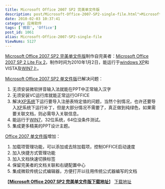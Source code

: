```yaml
---
title: Microsoft Office 2007 SP2 完美单文件版
description: post/Microsoft-Office-2007-SP2-single-file.html">MicrosoftOffice2007SP2完美单文件版制作自完美者：post/Microsoft-Office-2007-SP2-single-file.html">MicrosoftOffice2007 SP2LiteFix2，制作时间为2010年1月2日，能运行于post/Deepin-LiteXP-Windows-XP-SP3-V6.2.html">windows XP和VISTA及post/Windows-7-RTM-Build-7600.16385.html">WIN7上。post/Microsoft-Office-2007-SP2-single-file.html">MicrosoftOffice2007SP2单文件版已解决问题：……
date: 2010-02-03 10:37:41
category: 应用软件
tags: ['微软', 'Office']
post_id: 1061
alias: Microsoft-Office-2007-SP2-single-file
ViewNums: 5127
---
```


[Microsoft Office 2007 SP2 完美单文件版](/blog/microsoft-office-2007-sp2-single-file)制作自完美者：[Microsoft Office 2007 SP 2 Lite Fix 2](/blog/microsoft-office-2007-sp2-single-file)，制作时间为2010年1月2日，能运行于[windows XP](/blog/deepin-litexp-windows-xp-sp3-v62)和VISTA及[WIN7](/blog/windows-7-rtm-build-760016385)上。

[Microsoft Office 2007 SP2 单文件版](/blog/microsoft-office-2007-sp2-single-file)已解决问题：

1. 无须安装微软拼音输入法就能在PPT中正常输入汉字
2. 无须安装VC运行库就能正常运行OFFICE
3. 解决[XP系统](/blog/deepin-litexp-windows-xp-sp3-v62)下运行要导入注册表特定值的问题，当然个别情况，也许还要导入[XP](/blog/deepin-ghost-xp-sp3-v90-iso)系统下运行补丁，但是大部分情况不需要了，真正做到纯绿色，如果需要关联文档，则必需导入关联信息。
4. 能运行于[WIN7](/blog/windows-7-release-candidate)，32位系统，64位没条件测试。
5. 集成更多精美的PPT设计主题。

[Office 2007 单文件版](/blog/microsoft-office-2007-sp2-single-file)增加：

1. 加载项管理功能，可以添加或去除加载项，控制OFFICE启动速度
2. 加入快捷方式管理功能
3. 加入文档快速切换标签
4. 保留完美者的文档关联和右键配置中心
5. 集成微软传统公式编辑器，方便打开以往用传统公式器编写的文档

【[**Microsoft Office 2007 SP2 完美单文件版下载地址**](/blog/microsoft-office-2007-sp2-single-file)】
[下载地址](download.asp?id=384)

